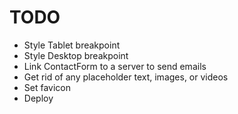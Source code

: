 # TODO

- Style Tablet breakpoint
- Style Desktop breakpoint
- Link ContactForm to a server to send emails
- Get rid of any placeholder text, images, or videos
- Set favicon
- Deploy